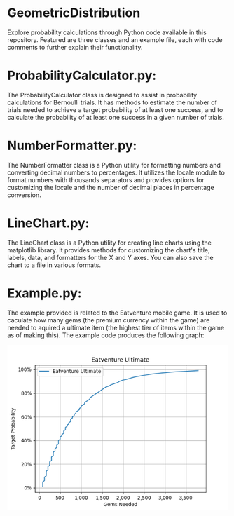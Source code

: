 # GeometricDistribution
Explore probability calculations through Python code available in this repository. Featured are three classes and an example file, each with code comments to further explain their functionality. 

# ProbabilityCalculator.py:
The ProbabilityCalculator class is designed to assist in probability calculations for Bernoulli trials. It has methods to estimate the number of trials needed to achieve a target probability of at least one success, and to calculate the probability of at least one success in a given number of trials.

# NumberFormatter.py:
The NumberFormatter class is a Python utility for formatting numbers and converting decimal numbers to percentages. It utilizes the locale module to format numbers with thousands separators and provides options for customizing the locale and the number of decimal places in percentage conversion.

# LineChart.py:
The LineChart class is a Python utility for creating line charts using the matplotlib library. It provides methods for customizing the chart's title, labels, data, and formatters for the X and Y axes. You can also save the chart to a file in various formats.

# Example.py:
The example provided is related to the Eatventure mobile game. It is used to caculate how many gems (the premium currency within the game) are needed to aquired a ultimate item (the highest tier of items within the game as of making this). The example code produces the following graph:

![!Line Chart for the probability of acquiring an ultimate in Eatventure](Eatventure_Ultimate_Probability_Chart.png)